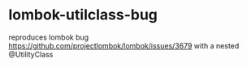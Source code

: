 # lombok-utilclass-bug

reproduces lombok bug https://github.com/projectlombok/lombok/issues/3679 with a nested @UtilityClass 

